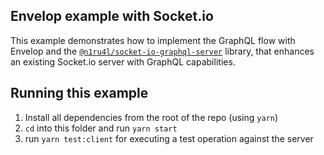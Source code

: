 ## Envelop example with Socket.io

This example demonstrates how to implement the GraphQL flow with Envelop and the [`@n1ru4l/socket-io-graphql-server`](https://github.com/enisdenjo/graphql-ws) library, that enhances an existing Socket.io server with GraphQL capabilities.

## Running this example

1. Install all dependencies from the root of the repo (using `yarn`)
1. `cd` into this folder and run `yarn start`
1. run `yarn test:client` for executing a test operation against the server
